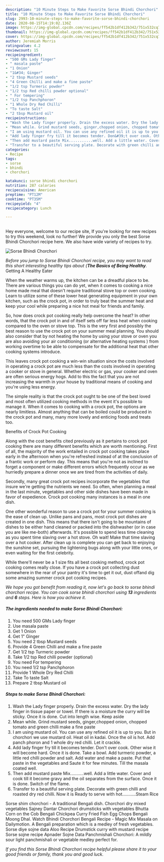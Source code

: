 ```yaml
---
description: "10 Minute Steps to Make Favorite Sorse Bhindi Chorchori"
title: "10 Minute Steps to Make Favorite Sorse Bhindi Chorchori"
slug: 2993-10-minute-steps-to-make-favorite-sorse-bhindi-chorchori
date: 2020-08-15T14:19:02.136Z
image: https://img-global.cpcdn.com/recipes/ff542b1df412b342/751x532cq70/sorse-bhindi-chorchori-recipe-main-photo.jpg
thumbnail: https://img-global.cpcdn.com/recipes/ff542b1df412b342/751x532cq70/sorse-bhindi-chorchori-recipe-main-photo.jpg
cover: https://img-global.cpcdn.com/recipes/ff542b1df412b342/751x532cq70/sorse-bhindi-chorchori-recipe-main-photo.jpg
author: Jeremiah Morris
ratingvalue: 4.2
reviewcount: 15
recipeingredient:
- "500 GMs Lady finger"
- " masala paste"
- "1 Onion"
- "1&#34; Ginger"
- "2 tbsp Mustard seeds"
- "4 Green Chilli and make a fine paste"
- "1/2 tsp Turmeric powder"
- "1/2 tsp Red chilli powder optional"
- " For tempering"
- "1/2 tsp Panchphoron"
- "1 Whole Dry Red Chilli"
- "To taste Salt"
- "2 tbsp Mustard oil"
recipeinstructions:
- "Wash the Lady finger properly. Drain the excess water. Dry the lady finger in tissue paper or towel. If there is a moisture the curry will be sticky. Once it is done. Cut into length wise. Keep aside"
- "Mean while. Grind mustard seeds, ginger,chopped onion, chopped tomato and green chilli make a fine paste"
- "I am using mustard oil. You can use any refined oil it is up to you. But in chorchori we use mustard oil. Heat oil in kadai. Once the oil is hot. Add panch phoron and 1 whole dry red chilli. Let it crackle."
- "Add lady finger fry till it becomes tender. Don&#39;t over cook. Other wise it will become hard. Once it is done. Take a bowl. Add turmeric powder, a little red chilli powder and salt. Add water and make a paste. Put that paste in the vegetables and Saute it for few minutes. Till the masala coated well."
- "Then add mustard paste Mix...........well. Add a little water. Cover and cook till it become gravy and the oil separates from the surface. Once it is done. Switch of the flame."
- "Transfer to a beautiful serving plate. Decorate with green chilli and roasted dry red chilli. Now it is Ready to serve with hot...........Steam Rice"
categories:
- Recipe
tags:
- sorse
- bhindi
- chorchori

katakunci: sorse bhindi chorchori 
nutrition: 287 calories
recipecuisine: American
preptime: "PT12M"
cooktime: "PT35M"
recipeyield: "4"
recipecategory: Lunch

---
```

<br>
Hey everyone, welcome to our recipe site, If you're looking for new recipes to try this weekend, look no further! We provide you only the best Sorse Bhindi Chorchori recipe here. We also have wide variety of recipes to try.
<br>


![Sorse Bhindi Chorchori](https://img-global.cpcdn.com/recipes/ff542b1df412b342/751x532cq70/sorse-bhindi-chorchori-recipe-main-photo.jpg)

<i>Before you jump to Sorse Bhindi Chorchori recipe, you may want to read this short interesting healthy tips about {<strong>The Basics of Being Healthy</strong>.</i>
Getting A Healthy Eater


When the weather warms up, the kitchen can be a dreadful place to be. There are various things you can do yet, when it comes to cooking a nice home made meal that doesn't require traditional stove top or oven cooking. Learn to utilize some of these lower heat generating equipment in your own kitchen, such as the crock pot, in order to truly beat the summer heat and keep your cool while preparing a nice hot meal for friends and family.

So, how does crock pot cooking really help overcome the heat? In other words, that the crock pot in and of itself sets off far less heat when cooking compared to the oven or stove top. This is the very first and possibly the best reason to use the crock pot on your summer meal planning. You should also consider that by not heating the home by using your stove or oven you are also avoiding your air conditioning (or alternative heating systems ) from working overtime to be able to compensate for the additional heat that other cooking systems introduce.

This leaves crock pot cooking a win-win situation since the costs involved in operating a crock pot are much less than the costs involved in operating a cooker or stove in general. Whether electric or gas, your cooker and oven are often serious energy hogs. Add to this the fact that you are not increasing the warmth in your house by traditional means of cooking and you're using less energy.

 The simple reality is that the crock pot ought to be one of the best loved and most often utilized cooking methods in the event it's possible to manage it. When it comes to cooking with a crock pot, the options are nearly limitless.  Almost anything that can be boiled could be produced in the crock pot and many, many more lovely and enticing foods and treats too.

Benefits of Crock Pot Cooking

Along with the cost benefits cited previously as it pertains to crock pot cooking there are many different benefits which are worth mentioning. First of all, the majority of the work entailed in crock pot cooking takes place early in the afternoon when you're refreshed instead of at the conclusion of a frantic work or perform day. This means that you're not as inclined to forget a component or make different errors which frequently occur as we hurriedly prepare a dinner once we are tired from the activities of daily.

Secondly, many great crock pot recipes incorporate the vegetables that insure we're getting the nutrients we need. So often, when planning a meal in the last minute, vegetables and other side dishes have been made in favor of expedience. Crock pot cooking many instances is a meal in one dish.

One other wonderful reason to use a crock pot for your summer cooking is the ease of clean up.  Unlike pans and pans, most crock pot dishes are created in one dish. This means that there isn't going to be mountains of dishes to be either hand cleaned or packed into the dishwasher (or in case you are like me-both) afterwards. It's possible to spend less time cleaning as you spent time slaving over a hot stove. Oh wait! Make that time slaving over a hot cooker. After clean up is complete you can get back to enjoying the sunshine set, pursuing the lightening bugs along with your little ones, or even waiting for the first celebrity.

While there'll never be a 1 size fits all best cooking method, crock pot cooking comes really close. If you have a crock pot collecting dust somewhere in the rear of your pantry it's time to get it out, dust offand dig some amazing summer crock pot cooking recipes.


<i>We hope you got benefit from reading it, now let's go back to sorse bhindi chorchori recipe. You can cook sorse bhindi chorchori using <strong>13</strong> ingredients and <strong>6</strong> steps. Here is how you achieve it.
</i>

##### The ingredients needed to make Sorse Bhindi Chorchori:

1. You need 500 GMs Lady finger
1. Use  masala paste
1. Get 1 Onion
1. Get 1&#34; Ginger
1. You need 2 tbsp Mustard seeds
1. Provide 4 Green Chilli and make a fine paste
1. Get 1/2 tsp Turmeric powder
1. Take 1/2 tsp Red chilli powder (optional)
1. You need  For tempering
1. You need 1/2 tsp Panchphoron
1. Provide 1 Whole Dry Red Chilli
1. Take To taste Salt
1. Prepare 2 tbsp Mustard oil


##### Steps to make Sorse Bhindi Chorchori:

1. Wash the Lady finger properly. Drain the excess water. Dry the lady finger in tissue paper or towel. If there is a moisture the curry will be sticky. Once it is done. Cut into length wise. Keep aside
1. Mean while. Grind mustard seeds, ginger,chopped onion, chopped tomato and green chilli make a fine paste
1. I am using mustard oil. You can use any refined oil it is up to you. But in chorchori we use mustard oil. Heat oil in kadai. Once the oil is hot. Add panch phoron and 1 whole dry red chilli. Let it crackle.
1. Add lady finger fry till it becomes tender. Don&#39;t over cook. Other wise it will become hard. Once it is done. Take a bowl. Add turmeric powder, a little red chilli powder and salt. Add water and make a paste. Put that paste in the vegetables and Saute it for few minutes. Till the masala coated well.
1. Then add mustard paste Mix...........well. Add a little water. Cover and cook till it become gravy and the oil separates from the surface. Once it is done. Switch of the flame.
1. Transfer to a beautiful serving plate. Decorate with green chilli and roasted dry red chilli. Now it is Ready to serve with hot...........Steam Rice


Sorse shim chorchori - A traditional Bengali dish. Chorchori dry mixed vegetables Sajney Dantar Chorchori drumsticks with vegetables Bhutta Corn on the Cob Bengali Chickpea Curry Fried Fish Egg Chops Bengali Moong Dhal. Watch Bhindi Chorchori Bengali Recipe - Magic Mix Masala on Dailymotion. A Bengali preparation which is a medley of fresh vegetables. Sorse diye sojne data Aloo Recipe Drumstick curry with mustard recipe Sorse sojne recipe Apnader Sojne Data Panchmishali Chorchori: A mildly sour light panchmishali or vegetable medley perfect for. 

<i>If you find this Sorse Bhindi Chorchori recipe helpful please share it to your good friends or family, thank you and good luck.</i>
